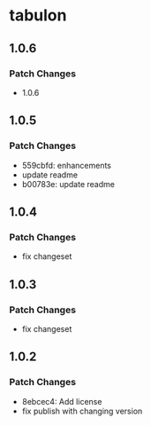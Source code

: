 # tabulon

## 1.0.6

### Patch Changes

- 1.0.6

## 1.0.5

### Patch Changes

- 559cbfd: enhancements
- update readme
- b00783e: update readme

## 1.0.4

### Patch Changes

- fix changeset

## 1.0.3

### Patch Changes

- fix changeset

## 1.0.2

### Patch Changes

- 8ebcec4: Add license
- fix publish with changing version
